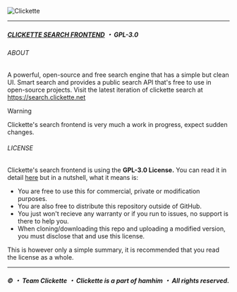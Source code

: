 ![Clickette](https://clickette.net/assets-homepage/img/wordmark-color.svg)<br>

---
##### [CLICKETTE SEARCH FRONTEND](https://github.com/Clickette/search) ・ GPL-3.0
###### ABOUT
A powerful, open-source and free search engine that has a simple but clean UI. Smart search and provides a public search API that's free to use in open-source projects. Visit the latest iteration of clickette search at https://search.clickette.net
> [!WARNING]  
> Clickette's search frontend is very much a work in progress, expect sudden changes.

###### LICENSE
Clickette's search frontend is using the **GPL-3.0 License.** You can read it in detail [here](https://github.com/Clickette/search/blob/main/LICENSE) but in a nutshell, what it means is:
- You are free to use this for commercial, private or modification purposes.
- You are also free to distribute this repository outside of GitHub.
- You just won't recieve any warranty or if you run to issues, no support is there to help you.
- When cloning/downloading this repo and uploading a modified version, you must disclose that and use this license.

This is however only a simple summary, it is recommended that you read the license as a whole.


---
##### © ・ Team Clickette ・ Clickette is a part of hamhim ・ All rights reserved.
